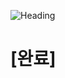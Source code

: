 ![Heading](https://capsule-render.vercel.app/api?type=waving&height=270&color=gradient&text=Java_Basic&section=header&textBg=false&descAlignY=59&fontSize=70&fontAlignY=43)

# [완료]
